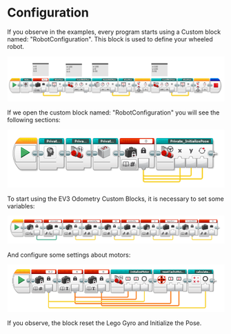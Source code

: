 # Configuration

If you observe in the examples, every program starts using a Custom block named: "RobotConfiguration". This block is used to define your wheeled robot.

![EV3 Odometry](./images/EV3_Odometry.png)

If we open the custom block named: "RobotConfiguration" you will see the following sections:

![EV3 Odometry Robot Configuration](./images/EV3_Odometry_RobotConfigurationBlock.png)

To start using the EV3 Odometry Custom Blocks, it is necessary to set some variables:

![EV3 Odometry Variable Settings](./images/EV3_Odometry_RobotConfiguration_SettingsBlock.png)

And configure some settings about motors:

![EV3 Odometry Motor Settings](./images/EV3_Odometry_RobotConfiguration_MotorSettingsBlock.png)

If you observe, the block reset the Lego Gyro and Initialize the Pose.






